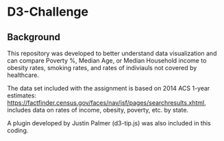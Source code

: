 # D3-Challenge

## Background 
This repository was developed to better understand data visualization and can compare Poverty %, Median Age, or Median Household income to obesity rates, smoking rates, and rates of indiviauls not covered by healthcare.  

The data set included with the assignment is based on 2014 ACS 1-year estimates: https://factfinder.census.gov/faces/nav/jsf/pages/searchresults.xhtml, includes data on rates of income, obesity, poverty, etc. by state. 

A plugin developed by Justin Palmer (d3-tip.js) was also included in this coding.  